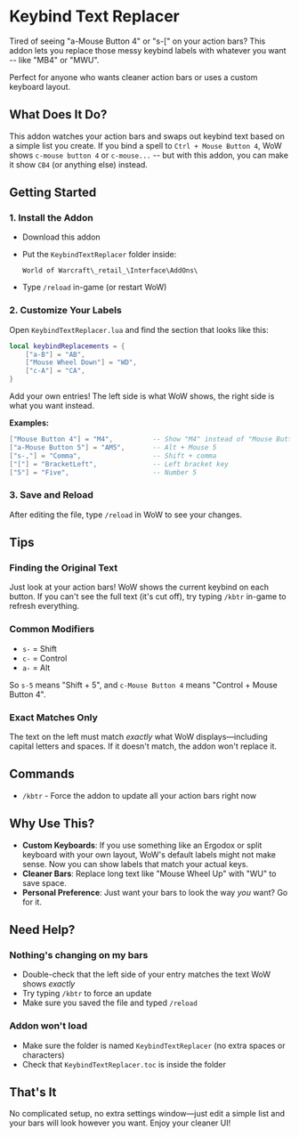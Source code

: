# Keybind Text Replacer

Tired of seeing "a-Mouse Button 4" or "s-[" on your action bars? This addon lets you replace those messy keybind labels with whatever you want -- like "MB4" or "MWU".

Perfect for anyone who wants cleaner action bars or uses a custom keyboard layout.

## What Does It Do?

This addon watches your action bars and swaps out keybind text based on a simple list you create. If you bind a spell to `Ctrl + Mouse Button 4`, WoW shows `c-mouse button 4` or `c-mouse...` -- but with this addon, you can make it show `CB4` (or anything else) instead.

## Getting Started

### 1. Install the Addon

- Download this addon
- Put the `KeybindTextReplacer` folder inside:

  ```text
  World of Warcraft\_retail_\Interface\AddOns\
  ```

- Type `/reload` in-game (or restart WoW)

### 2. Customize Your Labels

Open `KeybindTextReplacer.lua` and find the section that looks like this:

```lua
local keybindReplacements = {
    ["a-B"] = "AB",
    ["Mouse Wheel Down"] = "WD",
    ["c-A"] = "CA",
}
```

Add your own entries! The left side is what WoW shows, the right side is what you want instead.

**Examples:**

```lua
["Mouse Button 4"] = "M4",          -- Show "M4" instead of "Mouse Button 4"
["a-Mouse Button 5"] = "AM5",       -- Alt + Mouse 5
["s-,"] = "Comma",                  -- Shift + comma
["["] = "BracketLeft",              -- Left bracket key
["5"] = "Five",                     -- Number 5
```

### 3. Save and Reload

After editing the file, type `/reload` in WoW to see your changes.

## Tips

### Finding the Original Text

Just look at your action bars! WoW shows the current keybind on each button. If you can't see the full text (it's cut off), try typing `/kbtr` in-game to refresh everything.

### Common Modifiers

- `s-` = Shift
- `c-` = Control  
- `a-` = Alt

So `s-5` means "Shift + 5", and `c-Mouse Button 4` means "Control + Mouse Button 4".

### Exact Matches Only

The text on the left must match *exactly* what WoW displays—including capital letters and spaces. If it doesn't match, the addon won't replace it.

## Commands

- `/kbtr` - Force the addon to update all your action bars right now

## Why Use This?

- **Custom Keyboards**: If you use something like an Ergodox or split keyboard with your own layout, WoW's default labels might not make sense. Now you can show labels that match your actual keys.
- **Cleaner Bars**: Replace long text like "Mouse Wheel Up" with "WU" to save space.
- **Personal Preference**: Just want your bars to look the way *you* want? Go for it.

## Need Help?

### Nothing's changing on my bars

- Double-check that the left side of your entry matches the text WoW shows *exactly*
- Try typing `/kbtr` to force an update
- Make sure you saved the file and typed `/reload`

### Addon won't load

- Make sure the folder is named `KeybindTextReplacer` (no extra spaces or characters)
- Check that `KeybindTextReplacer.toc` is inside the folder

## That's It

No complicated setup, no extra settings window—just edit a simple list and your bars will look however you want. Enjoy your cleaner UI!
